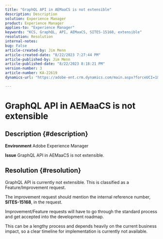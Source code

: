 ```yaml
---
title: "GraphQL API in AEMaaCS is not extensible"
description: Description
solution: Experience Manager
product: Experience Manager
applies-to: "Experience Manager"
keywords: "KCS, GraphQL, API, AEMaaCS, SITES-15168, extensible"
resolution: Resolution
internal-notes: 
bug: False
article-created-by: Jim Menn
article-created-date: "8/22/2023 7:27:44 PM"
article-published-by: Jim Menn
article-published-date: "8/22/2023 8:18:21 PM"
version-number: 3
article-number: KA-22619
dynamics-url: "https://adobe-ent.crm.dynamics.com/main.aspx?forceUCI=1&pagetype=entityrecord&etn=knowledgearticle&id=005edef5-2141-ee11-bdf3-6045bd006239"

---
```

# GraphQL API in AEMaaCS is not extensible

## Description {#description}


<b>Environment</b>
 Adobe Experience Manager

<b>Issue</b>
 GraphQL API in AEMaaCS is not extensible.


## Resolution {#resolution}


GraphQL API is currently not extensible. This is classified as a Feature/Improvement request.

The improvement request should mention the internal reference number, <b>SITES-15168</b>, in the request.

Improvement/Feature requests will have to go through the standard process and get accepted into the development roadmap.

This can be a lengthy process and depends heavily on the current business impact, so a clear timeline for implementation is currently not available.
